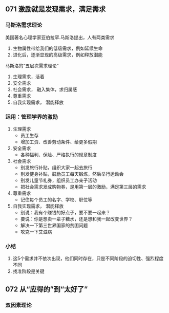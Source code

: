 ## 071 激励就是发现需求，满足需求 ##
### 马斯洛需求理论 ###
美国著名心理学家亚伯拉罕.马斯洛提出，人有两类需求

1. 生物属性带给我们的低级需求，例如延续生命
2. 进化后，逐渐显现的高级需求，例如释放潜能

马斯洛的“五层次需求理论”

1. 生理需求，活着
2. 安全需求
3. 社会需求， 融入集体，求归属感
4. 尊重需求
5. 自我实现需求， 潜能释放

### 运用：管理学界的激励 ###
1. 生理需求
	- 员工生存
	- 增加工资、改善劳动条件、给更多假期
2. 安全需求
	- 各种福利、保险、严格执行的规章制度
3. 社会需求
	- 别发旅行补贴，组织大家一起去旅行
	- 别发健身补贴，鼓励员工每天锻炼，然后举行运动会
	- 别发儿童节礼券，组织员工办亲子活动
	- 把社会需求发成购物券，是用第一层的激励，满足第三层的需求
4. 尊重需求
	- 记住每个员工的名字、学校、职位等
5. 自我实现需求， 潜能释放
	- 别说：我有个赚钱的好点子，要不要一起来？
	- 要说：你是想卖一辈子糖水，还是想和我一起改变世界？
	- 解决一下第三世界国家的贫困问题
	- 攻克一下艾滋病

### 小结 ###
1. 这5个需求并不依次出现，他们同时存在，只是不同阶段的迫切性、强烈程度不同
2. 找准阶段是关键

## 072 从“应得的”到“太好了” ##
### 双因素理论 ###
